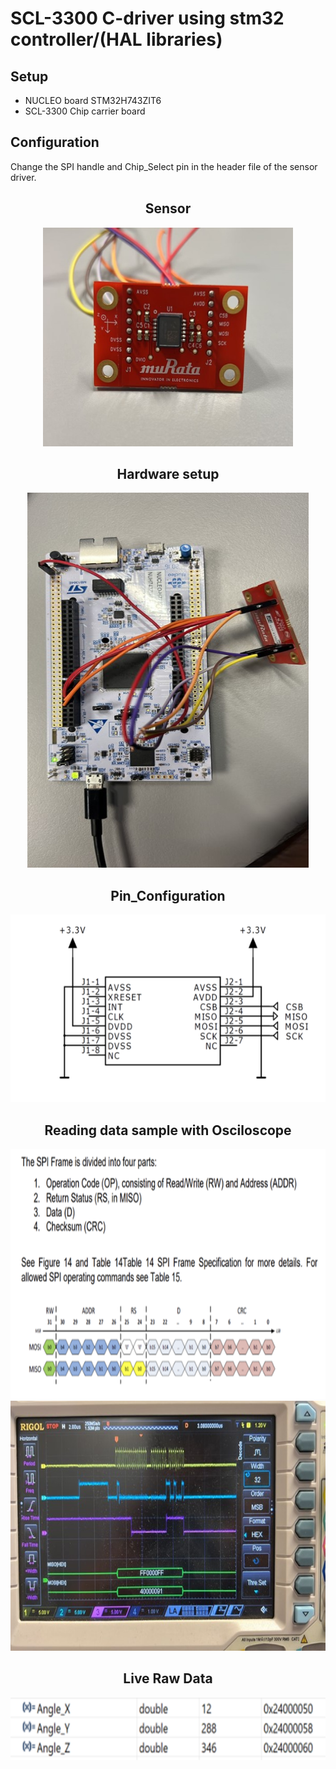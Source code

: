 # SCL-3300 C-driver using stm32 controller/(HAL libraries)

## Setup
* NUCLEO board STM32H743ZIT6
* SCL-3300 Chip carrier board

## Configuration
Change the SPI handle and Chip_Select pin in the header file of the sensor driver.

<div align=center>
  <h2>Sensor</h2>
  <img src="/Pictures/Sensor.jpg" width="400" height="350"/>
</div>

<div align=center>
  <h2>Hardware setup</h2>
  <img src="/Pictures/Hardware_setup.jpg" width="450" height="600"/>
</div>

<div align=center>
  <h2>Pin_Configuration</h2>
  <img src="/Pictures/Pin_configuration.png" width="700" height="300"/>
</div>

<div align=center>
  <h2>Reading data sample with Osciloscope</h2>
  <img src="/Pictures/SPI_Frame.png" width="800" height="400"/>
  <img src="/Pictures/Osciloscope test.jpg" width="800" height="400"/>
</div>

<div align=center>
  <h2>Live Raw Data</h2>
  <img src="/Pictures/Live raw data.png" width="600" height="100"/>
</div>
